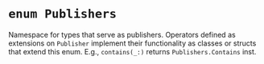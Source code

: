 # `enum Publishers`

Namespace for types that serve as publishers. Operators defined as extensions on `Publisher` implement their functionality as classes or structs that extend this enum. E.g., `contains(_:)` returns `Publishers.Contains` inst.
